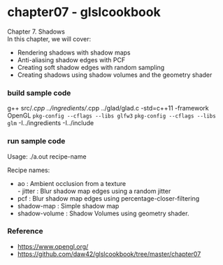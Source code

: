 chapter07 - glslcookbook
===============

Chapter 7. Shadows  <br/>
In this chapter, we will cover:   <br/>
- Rendering shadows with shadow maps 
- Anti-aliasing shadow edges with PCF 
- Creating soft shadow edges with random sampling 
- Creating shadows using shadow volumes and the geometry shader


### build sample code
g++ src/*.cpp  ../ingredients/*.cpp ../glad/glad.c  -std=c++11  -framework OpenGL `pkg-config --cflags --libs glfw3` `pkg-config --cflags --libs glm` -I../ingredients -I../include  <br/>

### run sample code
Usage: ./a.out recipe-name  <br/>

Recipe names:  <br/> 
- ao : Ambient occlusion from a texture  <br/>- jitter : Blur shadow map edges using a random jitter  <br/>
- pcf : Blur shadow map edges using percentage-closer-filtering  <br/>
- shadow-map : Simple shadow map  <br/>
- shadow-volume : Shadow Volumes using geometry shader.  <br/>


### Reference <br/>
- https://www.opengl.org/
- https://github.com/daw42/glslcookbook/tree/master/chapter07

